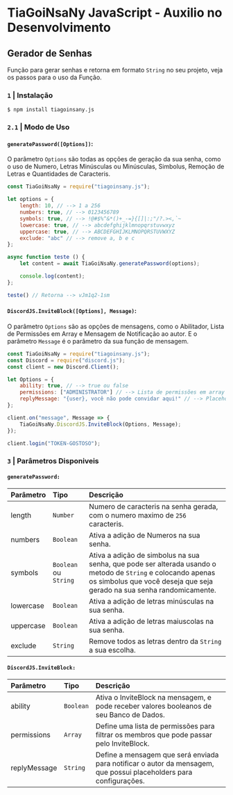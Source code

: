 # TiaGoiNsaNy JavaScript - Auxilio no Desenvolvimento

## Gerador de Senhas

Função para gerar senhas e retorna em formato `String` no seu projeto, veja os passos para o uso da Função.

### `1` **|** Instalação
```shell
$ npm install tiagoinsany.js
```

### `2.1` **|** Modo de Uso

#### `generatePassword([Options])`:

O parâmetro `Options` são todas as opções de geração da sua senha, como o uso de Numero, Letras Minúsculas ou Minúsculas, Simbolus, Remoção de Letras e Quantidades de Caracteris.

```javascript
const TiaGoiNsaNy = require("tiagoinsany.js");

let options = {
    length: 10, // --> 1 a 256
    numbers: true, // --> 0123456789
    symbols: true, // --> !@#$%^&*()+_-=}{[]|:;"/?.><,`~
    lowercase: true, // --> abcdefghijklmnopqrstuvwxyz
    uppercase: true, // --> ABCDEFGHIJKLMNOPQRSTUVWXYZ
    exclude: "abc" // --> remove a, b e c
};

async function teste () {
    let content = await TiaGoiNsaNy.generatePassword(options);

    console.log(content);
};

teste() // Retorna --> vJm1q2-1sm
```

#### `DiscordJS.InviteBlock([Options], Message)`:

O parâmetro `Options` são as opções de mensagens, como o Abilitador, Lista de Permissões em Array e Mensagem de Notificação ao autor. E o parâmetro `Message` é o parâmetro da sua função de mensagem.

```javascript
const TiaGoiNsaNy = require("tiagoinsany.js");
const Discord = require("discord.js");
const client = new Discord.Client();

let Options = {
    ability: true, // --> true ou false
    permissions: ["ADMINISTRATOR"] // --> Lista de permissões em array
    replyMessage: "{user}, você não pode convidar aqui!" // --> Placeholders: {user} = Menção do Autor e {user-name} = Username do Autor
};

client.on("message", Message => {
    TiaGoiNsaNy.DiscordJS.InviteBlock(Options, Message);
});

client.login("TOKEN-GOSTOSO");
```

### `3` **|** Parâmetros Disponiveis

#### `generatePassword:`

|Parâmetro|Tipo|Descrição|
|:--------|:---|:--------|
|length|`Number`|Numero de caracteris na senha gerada, com o numero maximo de `256` caracteris.|
|numbers|`Boolean`|Ativa a adição de Numeros na sua senha.|
|symbols|`Boolean` ou `String`|Ativa a adição de simbolus na sua senha, que pode ser alterada usando o metodo de `String` e colocando apenas os simbolus que você deseja que seja gerado na sua senha randomicamente.|
|lowercase|`Boolean`|Ativa a adição de letras minúsculas na sua senha.|
|uppercase|`Boolean`|Ativa a adição de letras maiuscolas na sua senha.|
|exclude|`String`|Remove todos as letras dentro da `String` a sua escolha.|

#### `DiscordJS.InviteBlock:`

|Parâmetro|Tipo|Descrição|
|:--------|:---|:--------|
|ability|`Boolean`|Ativa o InviteBlock na mensagem, e pode receber valores booleanos de seu Banco de Dados.|
|permissions|`Array`|Define uma lista de permissões para filtrar os membros que pode passar pelo InviteBlock.|
|replyMessage|`String`|Define a mensagem que será enviada para notificar o autor da mensagem, que possui placeholders para configurações.|